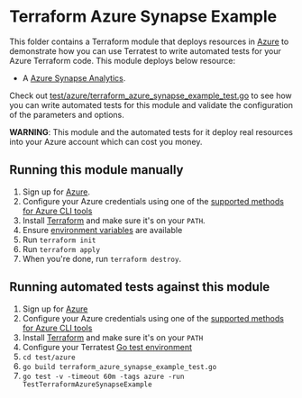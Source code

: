 # Terraform Azure Synapse Example

This folder contains a Terraform module that deploys resources in [Azure](https://azure.microsoft.com/) to demonstrate how you can use Terratest to write automated tests for your Azure Terraform code.
This module deploys below resource:

- A [Azure Synapse Analytics](https://azure.microsoft.com/en-us/products/synapse-analytics/).

Check out [test/azure/terraform_azure_synapse_example_test.go](./../../../test/azure/terraform_azure_synapse_example_test.go) to see how you can write automated tests for this module and validate the configuration of the parameters and options.

**WARNING**: This module and the automated tests for it deploy real resources into your Azure account which can cost you money.

## Running this module manually

1. Sign up for [Azure](https://azure.microsoft.com/).
1. Configure your Azure credentials using one of the [supported methods for Azure CLI
   tools](https://docs.microsoft.com/en-us/cli/azure/azure-cli-configuration?view=azure-cli-latest)
1. Install [Terraform](https://www.terraform.io/) and make sure it's on your `PATH`.
1. Ensure [environment variables](../README.md#review-environment-variables) are available
1. Run `terraform init`
1. Run `terraform apply`
1. When you're done, run `terraform destroy`.

## Running automated tests against this module

1. Sign up for [Azure](https://azure.microsoft.com/)
1. Configure your Azure credentials using one of the [supported methods for Azure CLI
   tools](https://docs.microsoft.com/en-us/cli/azure/azure-cli-configuration?view=azure-cli-latest)
1. Install [Terraform](https://www.terraform.io/) and make sure it's on your `PATH`
1. Configure your Terratest [Go test environment](../README.md)
1. `cd test/azure`
1. `go build terraform_azure_synapse_example_test.go`
1. `go test -v -timeout 60m -tags azure -run TestTerraformAzureSynapseExample`

